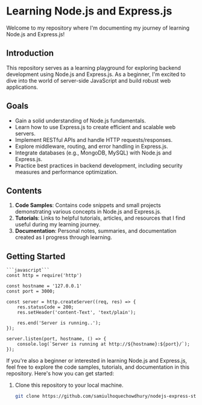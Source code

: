 # Learning Node.js and Express.js

Welcome to my repository where I'm documenting my journey of learning Node.js and Express.js!

## Introduction

This repository serves as a learning playground for exploring backend development using Node.js and Express.js. As a beginner, I'm excited to dive into the world of server-side JavaScript and build robust web applications.

## Goals

- Gain a solid understanding of Node.js fundamentals.
- Learn how to use Express.js to create efficient and scalable web servers.
- Implement RESTful APIs and handle HTTP requests/responses.
- Explore middleware, routing, and error handling in Express.js.
- Integrate databases (e.g., MongoDB, MySQL) with Node.js and Express.js.
- Practice best practices in backend development, including security measures and performance optimization.

## Contents

1. **Code Samples**: Contains code snippets and small projects demonstrating various concepts in Node.js and Express.js.
2. **Tutorials**: Links to helpful tutorials, articles, and resources that I find useful during my learning journey.
3. **Documentation**: Personal notes, summaries, and documentation created as I progress through learning.

## Getting Started

```
```javascript```
const http = require('http')

const hostname = '127.0.0.1'
const port = 3000;

const server = http.createServer((req, res) => {
    res.statusCode = 200;
    res.setHeader('content-Text', 'text/plain');

    res.end('Server is running..');
});

server.listen(port, hostname, () => {
    console.log(`Server is running at http://${hostname}:${port}/`);
});
```

If you're also a beginner or interested in learning Node.js and Express.js, feel free to explore the code samples, tutorials, and documentation in this repository. Here's how you can get started:

1. Clone this repository to your local machine.
   ```bash
   git clone https://github.com/samiulhoquechowdhury/nodejs-express-starter.git
